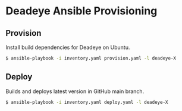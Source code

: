 # Deadeye Ansible Provisioning

## Provision

Install build dependencies for Deadeye on Ubuntu.

```sh
$ ansible-playbook -i inventory.yaml provision.yaml -l deadeye-X
```

## Deploy

Builds and deploys latest version in GitHub main branch.

```sh
$ ansible-playbook -i inventory.yaml deploy.yaml -l deadeye-X
```
